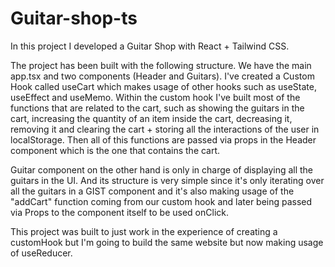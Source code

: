 # Guitar-shop-ts
In this project I developed a Guitar Shop with React + Tailwind CSS.

The project has been built with the following structure.
We have the main app.tsx and two components (Header and Guitars).
I've created a Custom Hook called useCart which makes usage of other hooks such as useState, useEffect and useMemo. Within the custom hook I've built most of the functions that are related to the cart, such as showing the guitars in the cart, increasing the quantity of an item inside the cart, decreasing it, removing it and clearing the cart + storing all the interactions of the user in localStorage. 
Then all of this functions are passed via props in the Header component which is the one that contains the cart.

Guitar component on the other hand is only in charge of displaying all the guitars in the UI. And its structure is very simple since it's only iterating over all the guitars in a GIST component and it's also making usage of the "addCart" function coming from our custom hook and later being passed via Props to the component itself to be used onClick.

This project was built to just work in the experience of creating a customHook but I'm going to build the same website but now making usage of useReducer.
